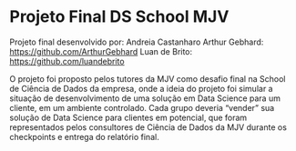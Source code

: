 # Projeto Final DS School MJV

Projeto final desenvolvido por:
Andreia Castanharo
Arthur Gebhard: https://github.com/ArthurGebhard
Luan de Brito: https://github.com/luandebrito

O projeto foi proposto pelos tutores da MJV como desafio final na School de Ciência de Dados da empresa, onde a ideia do projeto foi simular a situação de desenvolvimento de uma solução em Data Science para um cliente, em um ambiente controlado. Cada grupo deveria “vender” sua solução de Data Science para clientes em potencial, que foram representados pelos consultores de Ciência de Dados da MJV durante os checkpoints e entrega do relatório final.
